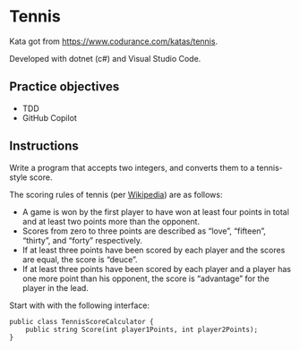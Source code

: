 # Tennis
Kata got from https://www.codurance.com/katas/tennis.

Developed with dotnet (c#) and Visual Studio Code.

## Practice objectives
- TDD
- GitHub Copilot

## Instructions
Write a program that accepts two integers, and converts them to a tennis-style score.

The scoring rules of tennis (per [Wikipedia](https://en.wikipedia.org/wiki/Tennis#Scoring)) are as follows:

- A game is won by the first player to have won at least four points in total and at least two points more than the opponent.
- Scores from zero to three points are described as “love”, “fifteen”, “thirty”, and “forty” respectively.
- If at least three points have been scored by each player and the scores are equal, the score is “deuce”.
- If at least three points have been scored by each player and a player has one more point than his opponent, the score is “advantage” for the player in the lead.

Start with with the following interface:

```
public class TennisScoreCalculator {
    public string Score(int player1Points, int player2Points);
}
```